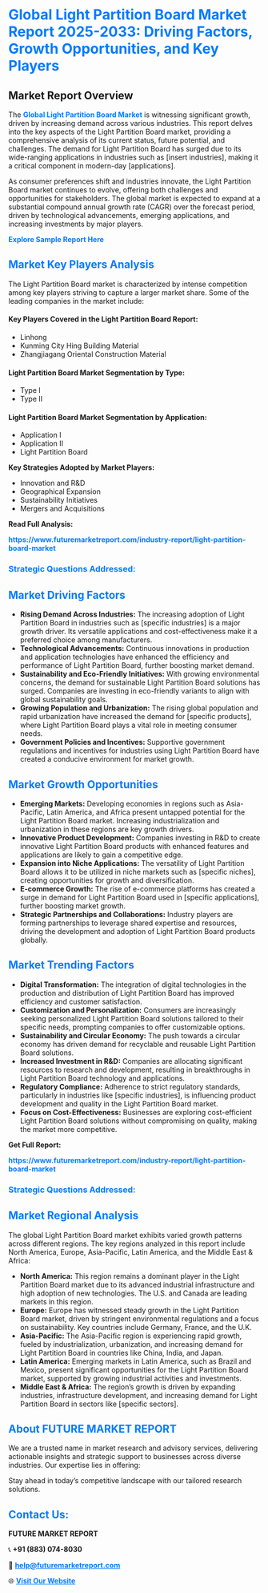 <h1 style="color: #007BFF;">Global Light Partition Board Market Report 2025-2033: Driving Factors, Growth Opportunities, and Key Players</h1>

<section id="overview">
<h2>Market Report Overview</h2>
<p>The <a href="https://www.futuremarketreport.com/industry-report/light-partition-board-market" style="color: #007BFF; text-decoration: none;"><strong>Global Light Partition Board Market</strong></a> is witnessing significant growth, driven by increasing demand across various industries. This report delves into the key aspects of the Light Partition Board market, providing a comprehensive analysis of its current status, future potential, and challenges. The demand for Light Partition Board has surged due to its wide-ranging applications in industries such as [insert industries], making it a critical component in modern-day [applications].</p>
<p>As consumer preferences shift and industries innovate, the Light Partition Board market continues to evolve, offering both challenges and opportunities for stakeholders. The global market is expected to expand at a substantial compound annual growth rate (CAGR) over the forecast period, driven by technological advancements, emerging applications, and increasing investments by major players.</p>
</section>

<section id="overview">
<p><a href="https://www.futuremarketreport.com/request-sample/reportId=112141" style="color: #007BFF; text-decoration: none;"><strong>Explore Sample Report Here</strong></a></p>
</section>

<section id="key-players">
<h2 style="color: #007BFF;">Market Key Players Analysis</h2>
<p>The Light Partition Board market is characterized by intense competition among key players striving to capture a larger market share. Some of the leading companies in the market include:</p>
<h4>Key Players Covered in the Light Partition Board Report:</h4>
<ul><li>Linhong</li><li>Kunming City Hing Building Material</li><li>Zhangjiagang Oriental Construction Material</li></ul>
<h4>Light Partition Board Market Segmentation by Type:</h4>
<ul><li>Type I</li><li>Type II</li></ul>

<h4>Light Partition Board Market Segmentation by Application:</h4>
<ul><li>Application I</li><li>Application II</li><li>Light Partition Board</li></ul>
<p><strong>Key Strategies Adopted by Market Players:</strong></p>
<ul>
<li>Innovation and R&D</li>
<li>Geographical Expansion</li>
<li>Sustainability Initiatives</li>
<li>Mergers and Acquisitions</li>
</ul>
</section>

<section>
<p><strong>Read Full Analysis: </strong></p><a href="https://www.futuremarketreport.com/industry-report/light-partition-board-market" style="color: #007BFF; text-decoration: none;"><strong>https://www.futuremarketreport.com/industry-report/light-partition-board-market</strong></a>
<h3 style="color: #007BFF;">Strategic Questions Addressed:</h3>
</section>

<section id="driving-factors">
<h2 style="color: #007BFF;">Market Driving Factors</h2>
<ul>
<li><strong>Rising Demand Across Industries:</strong> The increasing adoption of Light Partition Board in industries such as [specific industries] is a major growth driver. Its versatile applications and cost-effectiveness make it a preferred choice among manufacturers.</li>
<li><strong>Technological Advancements:</strong> Continuous innovations in production and application technologies have enhanced the efficiency and performance of Light Partition Board, further boosting market demand.</li>
<li><strong>Sustainability and Eco-Friendly Initiatives:</strong> With growing environmental concerns, the demand for sustainable Light Partition Board solutions has surged. Companies are investing in eco-friendly variants to align with global sustainability goals.</li>
<li><strong>Growing Population and Urbanization:</strong> The rising global population and rapid urbanization have increased the demand for [specific products], where Light Partition Board plays a vital role in meeting consumer needs.</li>
<li><strong>Government Policies and Incentives:</strong> Supportive government regulations and incentives for industries using Light Partition Board have created a conducive environment for market growth.</li>
</ul>
</section>

<section id="growth-opportunities">
<h2 style="color: #007BFF;">Market Growth Opportunities</h2>
<ul>
<li><strong>Emerging Markets:</strong> Developing economies in regions such as Asia-Pacific, Latin America, and Africa present untapped potential for the Light Partition Board market. Increasing industrialization and urbanization in these regions are key growth drivers.</li>
<li><strong>Innovative Product Development:</strong> Companies investing in R&D to create innovative Light Partition Board products with enhanced features and applications are likely to gain a competitive edge.</li>
<li><strong>Expansion into Niche Applications:</strong> The versatility of Light Partition Board allows it to be utilized in niche markets such as [specific niches], creating opportunities for growth and diversification.</li>
<li><strong>E-commerce Growth:</strong> The rise of e-commerce platforms has created a surge in demand for Light Partition Board used in [specific applications], further boosting market growth.</li>
<li><strong>Strategic Partnerships and Collaborations:</strong> Industry players are forming partnerships to leverage shared expertise and resources, driving the development and adoption of Light Partition Board products globally.</li>
</ul>
</section>

<section id="trending-factors">
<h2 style="color: #007BFF;">Market Trending Factors</h2>
<ul>
<li><strong>Digital Transformation:</strong> The integration of digital technologies in the production and distribution of Light Partition Board has improved efficiency and customer satisfaction.</li>
<li><strong>Customization and Personalization:</strong> Consumers are increasingly seeking personalized Light Partition Board solutions tailored to their specific needs, prompting companies to offer customizable options.</li>
<li><strong>Sustainability and Circular Economy:</strong> The push towards a circular economy has driven demand for recyclable and reusable Light Partition Board solutions.</li>
<li><strong>Increased Investment in R&D:</strong> Companies are allocating significant resources to research and development, resulting in breakthroughs in Light Partition Board technology and applications.</li>
<li><strong>Regulatory Compliance:</strong> Adherence to strict regulatory standards, particularly in industries like [specific industries], is influencing product development and quality in the Light Partition Board market.</li>
<li><strong>Focus on Cost-Effectiveness:</strong> Businesses are exploring cost-efficient Light Partition Board solutions without compromising on quality, making the market more competitive.</li>
</ul>
</section>

<section>
<p><strong>Get Full Report: </strong></p><a href="https://www.futuremarketreport.com/industry-report/light-partition-board-market" style="color: #007BFF; text-decoration: none;"><strong>https://www.futuremarketreport.com/industry-report/light-partition-board-market</strong></a>
<h3 style="color: #007BFF;">Strategic Questions Addressed:</h3>
</section>


<section id="regional-analysis">
<h2 style="color: #007BFF;">Market Regional Analysis</h2>
<p>The global Light Partition Board market exhibits varied growth patterns across different regions. The key regions analyzed in this report include North America, Europe, Asia-Pacific, Latin America, and the Middle East & Africa:</p>
<ul>
<li><strong>North America:</strong> This region remains a dominant player in the Light Partition Board market due to its advanced industrial infrastructure and high adoption of new technologies. The U.S. and Canada are leading markets in this region.</li>
<li><strong>Europe:</strong> Europe has witnessed steady growth in the Light Partition Board market, driven by stringent environmental regulations and a focus on sustainability. Key countries include Germany, France, and the U.K.</li>
<li><strong>Asia-Pacific:</strong> The Asia-Pacific region is experiencing rapid growth, fueled by industrialization, urbanization, and increasing demand for Light Partition Board in countries like China, India, and Japan.</li>
<li><strong>Latin America:</strong> Emerging markets in Latin America, such as Brazil and Mexico, present significant opportunities for the Light Partition Board market, supported by growing industrial activities and investments.</li>
<li><strong>Middle East & Africa:</strong> The region’s growth is driven by expanding industries, infrastructure development, and increasing demand for Light Partition Board in sectors like [specific sectors].</li>
</ul>
</section>

<footer>
<h2 style="color: #007BFF;">About FUTURE MARKET REPORT</h2>
<p>We are a trusted name in market research and advisory services, delivering actionable insights and strategic support to businesses across diverse industries. Our expertise lies in offering:</p>

<p>Stay ahead in today’s competitive landscape with our tailored research solutions.</p>

<h2 style="color: #007BFF;">Contact Us:</h2>
<p><strong>FUTURE MARKET REPORT</strong></p>
<p>📞 <strong>+91 (883) 074-8030</strong></p>
<p>📧 <strong><a href="mailto:help@futuremarketreport.com" style="color: #007BFF;">help@futuremarketreport.com</a></strong></p>
<p>🌐 <strong><a href="https://www.futuremarketreport.com/" style="color: #007BFF;">Visit Our Website</a></strong></p>
</footer>